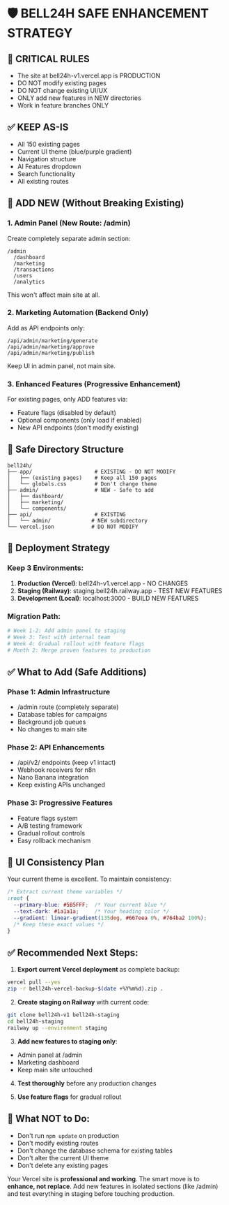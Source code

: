 # 🛡️ BELL24H SAFE ENHANCEMENT STRATEGY

## 🚨 CRITICAL RULES
- The site at bell24h-v1.vercel.app is PRODUCTION
- DO NOT modify existing pages
- DO NOT change existing UI/UX
- ONLY add new features in NEW directories
- Work in feature branches ONLY

## ✅ KEEP AS-IS
- All 150 existing pages
- Current UI theme (blue/purple gradient)
- Navigation structure
- AI Features dropdown
- Search functionality
- All existing routes

## 🎯 ADD NEW (Without Breaking Existing)

### 1. Admin Panel (New Route: /admin)
Create completely separate admin section:
```
/admin
  /dashboard
  /marketing
  /transactions
  /users
  /analytics
```
This won't affect main site at all.

### 2. Marketing Automation (Backend Only)
Add as API endpoints only:
```
/api/admin/marketing/generate
/api/admin/marketing/approve
/api/admin/marketing/publish
```
Keep UI in admin panel, not main site.

### 3. Enhanced Features (Progressive Enhancement)
For existing pages, only ADD features via:
- Feature flags (disabled by default)
- Optional components (only load if enabled)
- New API endpoints (don't modify existing)

## 📁 Safe Directory Structure
```
bell24h/
├── app/                    # EXISTING - DO NOT MODIFY
│   ├── (existing pages)    # Keep all 150 pages
│   └── globals.css         # Don't change theme
├── admin/                  # NEW - Safe to add
│   ├── dashboard/
│   ├── marketing/
│   └── components/
├── api/                    # EXISTING
│   └── admin/             # NEW subdirectory
└── vercel.json            # DO NOT MODIFY
```

## 🔄 Deployment Strategy

### Keep 3 Environments:
1. **Production (Vercel)**: bell24h-v1.vercel.app - NO CHANGES
2. **Staging (Railway)**: staging.bell24h.railway.app - TEST NEW FEATURES
3. **Development (Local)**: localhost:3000 - BUILD NEW FEATURES

### Migration Path:
```bash
# Week 1-2: Add admin panel to staging
# Week 3: Test with internal team
# Week 4: Gradual rollout with feature flags
# Month 2: Merge proven features to production
```

## ✅ What to Add (Safe Additions)

### Phase 1: Admin Infrastructure
- /admin route (completely separate)
- Database tables for campaigns
- Background job queues
- No changes to main site

### Phase 2: API Enhancements
- /api/v2/ endpoints (keep v1 intact)
- Webhook receivers for n8n
- Nano Banana integration
- Keep existing APIs unchanged

### Phase 3: Progressive Features
- Feature flags system
- A/B testing framework
- Gradual rollout controls
- Easy rollback mechanism

## 🎨 UI Consistency Plan

Your current theme is excellent. To maintain consistency:

```css
/* Extract current theme variables */
:root {
  --primary-blue: #5B5FFF;  /* Your current blue */
  --text-dark: #1a1a1a;     /* Your heading color */
  --gradient: linear-gradient(135deg, #667eea 0%, #764ba2 100%);
  /* Keep these exact values */
}
```

## ✅ Recommended Next Steps:

1. **Export current Vercel deployment** as complete backup:
```bash
vercel pull --yes
zip -r bell24h-vercel-backup-$(date +%Y%m%d).zip .
```

2. **Create staging on Railway** with current code:
```bash
git clone bell24h-v1 bell24h-staging
cd bell24h-staging
railway up --environment staging
```

3. **Add new features to staging only**:
- Admin panel at /admin
- Marketing dashboard
- Keep main site untouched

4. **Test thoroughly** before any production changes

5. **Use feature flags** for gradual rollout

## 🚫 What NOT to Do:
- Don't run `npm update` on production
- Don't modify existing routes
- Don't change the database schema for existing tables
- Don't alter the current UI theme
- Don't delete any existing pages

Your Vercel site is **professional and working**. The smart move is to **enhance, not replace**. Add new features in isolated sections (like /admin) and test everything in staging before touching production.
